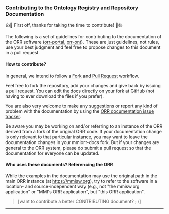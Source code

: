 ### Contributing to the Ontology Registry and Repository Documentation

:+1::tada: First off, thanks for taking the time to contribute! :tada::+1:

The following is a set of guidelines for contributing to the documentation of the 
ORR software ([orr-portal], [orr-ont]).
These are just guidelines, not rules, use your best judgment and feel free to 
propose changes to this document in a pull request.

#### How to contribute?

In general, we intend to follow a [Fork](https://help.github.com/articles/fork-a-repo/) and 
[Pull Request](https://help.github.com/articles/using-pull-requests/) workflow.

Feel free to fork the repository, add your changes and give back by issuing a pull request. 
You can edit the docs directly on your fork at GitHub 
(not having to ever download the files if you prefer). 

You are also very welcome to make any suggestions or report any kind of problem with the documentation 
by using the [ORR documentation issue tracker](https://github.com/mmisw/mmiorr-docs/issues).

Be aware you may be working on and/or referring to an instance of the ORR derived from a fork of the original ORR code. 
If your documentation change is only relevant to that particular instance, 
you may want to leave the documentation changes in your mmiorr-docs fork. 
But if your changes are general to the ORR system, 
please do submit a pull request so that the documentation for everyone can be updated.

#### Who uses these documents? Referencing the ORR

While the examples in the documentation may use the original path in the main ORR instance (at https://mmisw.org), 
try to refer to the software in a location- and source-independent way 
(e.g., not "the mmisw.org application" or "MMI's ORR application", but "this ORR application". 

> \[want to contribute a better CONTRIBUTING document? `;)`\]

-----------
[orr-portal]: https://github.com/mmisw/orr-portal
[orr-ont]: https://github.com/mmisw/orr-ont
